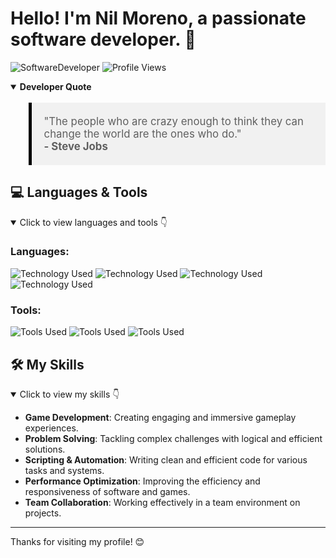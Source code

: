 # Hello! I'm **Nil Moreno**, a passionate **software developer**. 👋

![SoftwareDeveloper](https://img.shields.io/badge/Focus-SoftwareDeveloper-000000)
![Profile Views](https://komarev.com/ghpvc/?username=nilmoreno128&color=000000)

<details open>
  <summary><strong>Developer Quote</strong></summary>
  <blockquote style="background-color:#f1f1f1; padding:20px; border-left:5px solid #000; font-size: 1.2em;">
    "The people who are crazy enough to think they can change the world are the ones who do." <br>
    <strong>- Steve Jobs</strong>
  </blockquote>
</details>


## 💻 Languages & Tools

<details open>
  <summary>Click to view languages and tools 👇</summary>
  
  ### **Languages**:
  ![Technology Used](https://img.shields.io/badge/Tech-C%2B%2B-blue)
  ![Technology Used](https://img.shields.io/badge/Tech-C%23-green)
  ![Technology Used](https://img.shields.io/badge/Tech-Python-blue)
  ![Technology Used](https://img.shields.io/badge/Tech-JavaScript-yellow)
  
  ### **Tools**:
  ![Tools Used](https://img.shields.io/badge/Tools-Unity-000000)
  ![Tools Used](https://img.shields.io/badge/Tools-VS_Code-007ACC)
  ![Tools Used](https://img.shields.io/badge/Tools-Visual_Studio-5C2D91)
  
</details>

## 🛠️ My Skills

<details open>
  <summary>Click to view my skills 👇</summary>
  
- **Game Development**: Creating engaging and immersive gameplay experiences.
- **Problem Solving**: Tackling complex challenges with logical and efficient solutions.
- **Scripting & Automation**: Writing clean and efficient code for various tasks and systems.
- **Performance Optimization**: Improving the efficiency and responsiveness of software and games.
- **Team Collaboration**: Working effectively in a team environment on projects.

</details>

---

Thanks for visiting my profile! 😊
